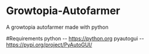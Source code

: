 # Growtopia-Autofarmer
A growtopia autofarmer made with python

#Requirements
python -- https://python.org
pyautogui -- https://pypi.org/project/PyAutoGUI/

